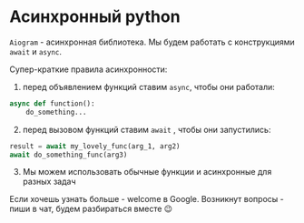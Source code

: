# Асинхронный python

`Aiogram` - асинхронная библиотека. Мы будем работать с конструкциями `await` и `async`. 

Супер-краткие правила асинхронности:

1. перед объявлением функций ставим `async`, чтобы они работали:
```python
async def function():
    do_something...
```
2. перед вызовом функций ставим `await` , чтобы они запустились:
```python
result = await my_lovely_func(arg_1, arg2)
await do_something_func(arg3)
```
3. Мы можем использовать обычные функции и асинхронные для разных задач

Если хочешь узнать больше - welcome в Google. Возникнут вопросы - пиши в чат, будем разбираться вместе 😉